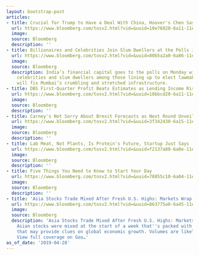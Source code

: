 ```yaml
---
layout: bootstrap-post
articles:
- title: Crucial for Trump to Have a Deal With China, Hoover's Chen Says
  url: https://www.bloomberg.com/tosv2.html?vid=&uuid=10e76820-6a11-11e9-8c0a-1710222c851b&url=L25ld3MvdmlkZW9zLzIwMTktMDQtMjgvY3J1Y2lhbC1mb3ItdHJ1bXAtdG8taGF2ZS1hLWRlYWwtd2l0aC1jaGluYS1ob292ZXItcy1jaGVuLXNheXMtdmlkZW8=
  image: 
  source: Bloomberg
  description: ''
- title: Billionaires and Celebrities Join Slum Dwellers at the Polls in India
  url: https://www.bloomberg.com/tosv2.html?vid=&uuid=80b5a2a0-6a86-11e9-8e3b-6f7c6a67c986&url=L25ld3MvYXJ0aWNsZXMvMjAxOS0wNC0yOC9jaXR5LW9mLWJpbGxpb25haXJlcy1zZWVzLWFjdG9ycy1wdXNoLWZvci1jaGFuZ2UtaW5kaWEtdm90ZXM=
  image: 
  source: Bloomberg
  description: India’s financial capital goes to the polls on Monday with billionaires,
    celebrities and slum dwellers among those lining up to elect lawmakers they hope
    will fix Mumbai’s crumbling and stretched infrastructure.
- title: DBS First-Quarter Profit Beats Estimates as Lending Income Rises
  url: https://www.bloomberg.com/tosv2.html?vid=&uuid=18bbcd20-6a11-11e9-92f9-2bfd9045bcf8&url=L25ld3MvYXJ0aWNsZXMvMjAxOS0wNC0yOC9kYnMtZmlyc3QtcXVhcnRlci1wcm9maXQtYmVhdHMtZXN0aW1hdGVzLWFzLWxlbmRpbmctaW5jb21lLXJpc2Vz
  image: 
  source: Bloomberg
  description: ''
- title: Carney's Not Sorry About Brexit Forecasts as Next Round Unveiled
  url: https://www.bloomberg.com/tosv2.html?vid=&uuid=3f342430-6a15-11e9-acdd-3fc482a503d9&url=L25ld3MvYXJ0aWNsZXMvMjAxOS0wNC0yOC9jYXJuZXktcy1ub3Qtc29ycnktYWJvdXQtYnJleGl0LWZvcmVjYXN0cy1hcy1uZXh0LXJvdW5kLXVudmVpbGVk
  image: 
  source: Bloomberg
  description: ''
- title: Lab Meat, Not Plants, Is Protein's Future, Startup Just Says
  url: https://www.bloomberg.com/tosv2.html?vid=&uuid=f2137a80-6a0e-11e9-bf51-6b25c3011a6e&url=L25ld3MvYXJ0aWNsZXMvMjAxOS0wNC0yOC9sYWItbWVhdC1ub3QtcGxhbnRzLWlzLXByb3RlaW4tcy1mdXR1cmUtc3RhcnR1cC1qdXN0LXNheXM=
  image: 
  source: Bloomberg
  description: ''
- title: Five Things You Need to Know to Start Your Day
  url: https://www.bloomberg.com/tosv2.html?vid=&uuid=78855c10-6a04-11e9-a270-d96e69f7b6ff&url=L25ld3MvYXJ0aWNsZXMvMjAxOS0wNC0yOC9maXZlLXRoaW5ncy15b3UtbmVlZC10by1rbm93LXRvLXN0YXJ0LXlvdXItZGF5
  image: 
  source: Bloomberg
  description: ''
- title: 'Asia Stocks Trade Mixed After Fresh U.S. Highs: Markets Wrap - Bloomberg'
  url: https://www.bloomberg.com/tosv2.html?vid=&uuid=863775a0-6a45-11e9-9665-31643f63d414&url=L25ld3MvYXJ0aWNsZXMvMjAxOS0wNC0yOC9hc2lhLXN0b2Nrcy10by1vcGVuLW1peGVkLWFmdGVyLWZyZXNoLXUtcy1oaWdocy1tYXJrZXRzLXdyYXA=
  image: 
  source: Bloomberg
  description: 'Asia Stocks Trade Mixed After Fresh U.S. Highs: Markets Wrap Bloomberg
    Asian stocks were mixed at the start of a week that''s packed with data releases
    that may provide clues on global economic growth. Volumes are likely to be down...
    View full coverage on Goo…'
as_of_date: '2019-04-28'
---
```


